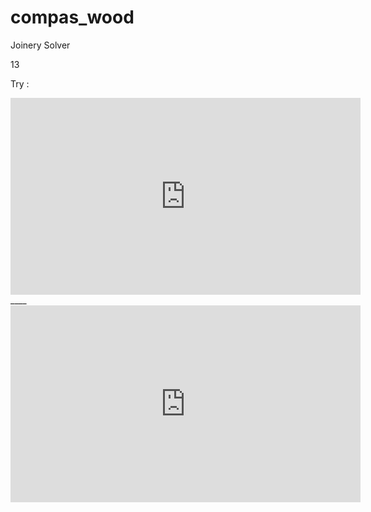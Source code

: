 # compas_wood

Joinery Solver


13

Try :

<iframe width="560" height="315" src="https://www.youtube.com/embed/dQw4w9WgXcQ" frameborder="0" allow="autoplay; encrypted-media" allowfullscreen></iframe>
____
<iframe width="560" height="315" src="https://www.youtube.com/embed/QSD4ysitIlY" title="YouTube video player" frameborder="0" allow="accelerometer; autoplay; clipboard-write; encrypted-media; gyroscope; picture-in-picture" allowfullscreen></iframe>
